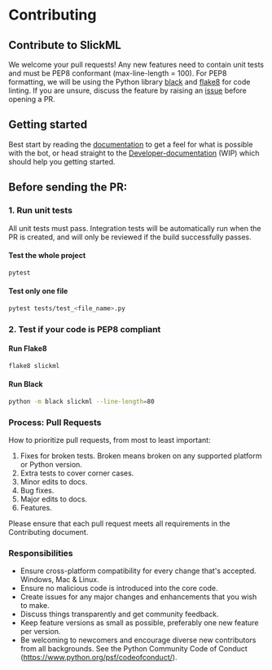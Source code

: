 # Contributing

## Contribute to SlickML

We welcome your pull requests! Any new features need to contain unit tests and must be PEP8 conformant (max-line-length = 100). 
For PEP8 formatting, we  will be using the Python library [black](https://github.com/psf/black) and 
[flake8](https://flake8.pycqa.org/en/latest/) for code linting. If you are unsure, discuss the feature by raising an 
[issue](https://github.com/slickml/slick-ml) before opening a PR.

## Getting started

Best start by reading the [documentation](https://www.freqtrade.io/) to get a feel for what is possible with the bot, or 
head straight to the [Developer-documentation](https://www.freqtrade.io/en/latest/developer/) (WIP) which should help you 
getting started.

## Before sending the PR:

### 1. Run unit tests

All unit tests must pass. Integration tests will be automatically run when the PR is created, and will only be reviewed if
the build successfully  passes. 

#### Test the whole project

```bash
pytest
```

#### Test only one file

```bash
pytest tests/test_<file_name>.py
```

### 2. Test if your code is PEP8 compliant

#### Run Flake8

```bash
flake8 slickml 
```

#### Run Black

```bash
python -m black slickml --line-length=80 
```

### Process: Pull Requests

How to prioritize pull requests, from most to least important:

1. Fixes for broken tests. Broken means broken on any supported platform or Python version.
2. Extra tests to cover corner cases.
3. Minor edits to docs.
4. Bug fixes.
5. Major edits to docs.
6. Features.

Please ensure that each pull request meets all requirements in the Contributing document.

### Responsibilities

- Ensure cross-platform compatibility for every change that's accepted. Windows, Mac & Linux.
- Ensure no malicious code is introduced into the core code.
- Create issues for any major changes and enhancements that you wish to make. 
- Discuss things transparently and get community feedback.
- Keep feature versions as small as possible, preferably one new feature per version.
- Be welcoming to newcomers and encourage diverse new contributors from all backgrounds. See the Python Community Code of Conduct (https://www.python.org/psf/codeofconduct/).
